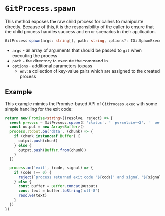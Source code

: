 # `GitProcess.spawn`

This method exposes the raw child process for callers to manipulate directly.
Because of this, it is the responsibility of the caller to ensure that the
child process handles success and error scenarios in their application.

```ts
GitProcess.spawn(args: string[], path: string, options?: IGitSpawnExecutionOptions): ChildProcess
```

 - `args` - an array of arguments that should be passed to `git` when executing
   the process
 - `path` - the directory to execute the command in
 - `options` - additional parameters to pass
    - `env`: a collection of key-value pairs which are assigned to the created
    process

## Example

This example mimics the Promise-based API of `GitProcess.exec` with some simple handling for the exit code:

```ts
return new Promise<string>((resolve, reject) => {
  const process = GitProcess.spawn([ 'status', '--porcelain=v2', '--untracked-files=all' ], directory)
  const output = new Array<Buffer>()
  process.stdout.on('data', (chunk) => {
    if (chunk instanceof Buffer) {
      output.push(chunk)
    } else {
      output.push(Buffer.from(chunk))
    }
  })

  process.on('exit', (code, signal) => {
    if (code !== 0) {
      reject(`process returned exit code '${code}' and signal '${signal}`)
    } else {
      const buffer = Buffer.concat(output)
      const text = buffer.toString('utf-8')
      resolve(text)
    }
  })
})
```
